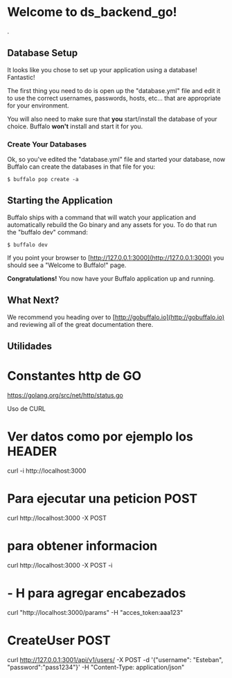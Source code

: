 # Welcome to ds_backend_go!

.

## Database Setup

It looks like you chose to set up your application using a database! Fantastic!

The first thing you need to do is open up the "database.yml" file and edit it to use the correct usernames, passwords, hosts, etc... that are appropriate for your environment.

You will also need to make sure that **you** start/install the database of your choice. Buffalo **won't** install and start it for you.

### Create Your Databases

Ok, so you've edited the "database.yml" file and started your database, now Buffalo can create the databases in that file for you:

	$ buffalo pop create -a

## Starting the Application

Buffalo ships with a command that will watch your application and automatically rebuild the Go binary and any assets for you. To do that run the "buffalo dev" command:

	$ buffalo dev

If you point your browser to [http://127.0.0.1:3000](http://127.0.0.1:3000) you should see a "Welcome to Buffalo!" page.

**Congratulations!** You now have your Buffalo application up and running.

## What Next?

We recommend you heading over to [http://gobuffalo.io](http://gobuffalo.io) and reviewing all of the great documentation there.


## Utilidades

# Constantes http de GO
https://golang.org/src/net/http/status.go



Uso de CURL

# Ver datos como por ejemplo los HEADER
curl -i http://localhost:3000

# Para ejecutar una peticion POST
curl http://localhost:3000 -X POST

# para obtener informacion
curl http://localhost:3000 -X POST -i

# - H para agregar encabezados
curl "http://localhost:3000/params" -H "acces_token:aaa123"

# CreateUser POST
curl http://127.0.0.1:3001/api/v1/users/ -X POST -d '{"username": "Esteban", "password":"pass1234"}' -H "Content-Type: application/json"